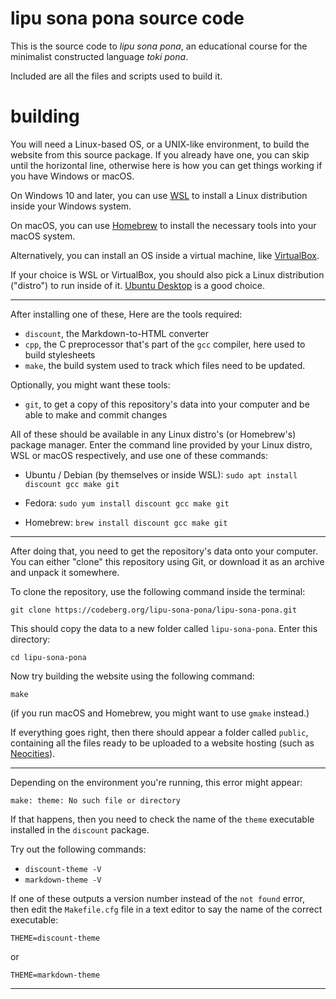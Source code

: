 # lipu sona pona source code

This is the source code to *lipu sona pona*, an educational course for the
minimalist constructed language *toki pona*.

Included are all the files and scripts used to build it.

# building

You will need a Linux-based OS, or a UNIX-like environment, to build the
website from this source package. If you already have one, you can skip until
the horizontal line, otherwise here is how you can get things working if you
have Windows or macOS.

On Windows 10 and later, you can use
[WSL](https://learn.microsoft.com/en-us/windows/wsl/) to install a Linux
distribution inside your Windows system.

On macOS, you can use [Homebrew](https://brew.sh/) to install the necessary
tools into your macOS system.

Alternatively, you can install an OS inside a virtual machine, like
[VirtualBox](https://www.virtualbox.org/).

If your choice is WSL or VirtualBox, you should also pick a Linux distribution
("distro") to run inside of it. [Ubuntu
Desktop](https://ubuntu.com/download/desktop) is a good choice.

---

After installing one of these, Here are the tools required:

 * `discount`, the Markdown-to-HTML converter
 * `cpp`, the C preprocessor that's part of the `gcc` compiler, here used to build stylesheets
 * `make`, the build system used to track which files need to be updated.

Optionally, you might want these tools:

 * `git`, to get a copy of this repository's data into your computer and be able
   to make and commit changes

All of these should be available in any Linux distro's (or Homebrew's) package
manager. Enter the command line provided by your Linux distro, WSL or macOS
respectively, and use one of these commands:

* Ubuntu / Debian (by themselves or inside WSL): `sudo apt install discount gcc
make git`

* Fedora: `sudo yum install discount gcc make git`

* Homebrew: `brew install discount gcc make git`

---

After doing that, you need to get the repository's data onto your computer. You
can either "clone" this repository using Git, or download it as an archive and
unpack it somewhere.

To clone the repository, use the following command inside the terminal:

`git clone https://codeberg.org/lipu-sona-pona/lipu-sona-pona.git`

This should copy the data to a new folder called `lipu-sona-pona`. Enter this
directory:

`cd lipu-sona-pona`

Now try building the website using the following command:

`make`

(if you run macOS and Homebrew, you might want to use `gmake` instead.)

If everything goes right, then there should appear a folder called `public`,
containing all the files ready to be uploaded to a website hosting (such as
[Neocities](https://neocities.org/)).

---

Depending on the environment you're running, this error might appear:

```
make: theme: No such file or directory
```

If that happens, then you need to check the name of the `theme` executable
installed in the `discount` package.

Try out the following commands:

* `discount-theme -V`
* `markdown-theme -V`

If one of these outputs a version number instead of the `not found` error, then
edit the `Makefile.cfg` file in a text editor to say the name of the correct
executable:

```
THEME=discount-theme
```

or

```
THEME=markdown-theme
```

---

